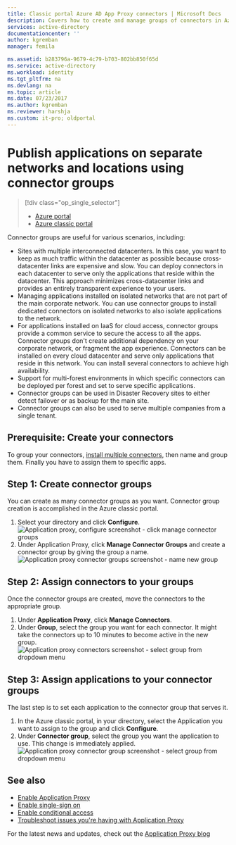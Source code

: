 ```yaml
---
title: Classic portal Azure AD App Proxy connectors | Microsoft Docs
description: Covers how to create and manage groups of connectors in Azure AD Application Proxy.
services: active-directory
documentationcenter: ''
author: kgremban
manager: femila

ms.assetid: b283796a-9679-4c79-b703-802bb850f65d
ms.service: active-directory
ms.workload: identity
ms.tgt_pltfrm: na
ms.devlang: na
ms.topic: article
ms.date: 07/23/2017
ms.author: kgremban
ms.reviewer: harshja
ms.custom: it-pro; oldportal
---
```

# Publish applications on separate networks and locations using connector groups
> [!div class="op_single_selector"]
> * [Azure portal](active-directory-application-proxy-connectors-azure-portal.md)
> * [Azure classic portal](active-directory-application-proxy-connectors.md)
>
>

Connector groups are useful for various scenarios, including:

* Sites with multiple interconnected datacenters. In this case, you want to keep as much traffic within the datacenter as possible because cross-datacenter links are expensive and slow. You can deploy connectors in each datacenter to serve only the applications that reside within the datacenter. This approach minimizes cross-datacenter links and provides an entirely transparent experience to your users.
* Managing applications installed on isolated networks that are not part of the main corporate network. You can use connector groups to install dedicated connectors on isolated networks to also isolate applications to the network.
* For applications installed on IaaS for cloud access, connector groups provide a common service to secure the access to all the apps. Connector groups don't create additional dependency on your corporate network, or fragment the app experience. Connectors can be installed on every cloud datacenter and serve only applications that reside in this network. You can install several connectors to achieve high availability.
* Support for multi-forest environments in which specific connectors can be deployed per forest and set to serve specific applications.
* Connector groups can be used in Disaster Recovery sites to either detect failover or as backup for the main site.
* Connector groups can also be used to serve multiple companies from a single tenant.

## Prerequisite: Create your connectors
To group your connectors, [install multiple connectors](active-directory-application-proxy-enable.md), then name and group them. Finally you have to assign them to specific apps.

## Step 1: Create connector groups
You can create as many connector groups as you want. Connector group creation is accomplished in the Azure classic portal.

1. Select your directory and click **Configure**.  
    ![Application proxy, configure screenshot - click manage connector groups](./media/active-directory-application-proxy-connectors/app_proxy_connectors_creategroup.png)
2. Under Application Proxy, click **Manage Connector Groups** and create a connector group by giving the group a name.  
    ![Application proxy connector groups screenshot - name new group](./media/active-directory-application-proxy-connectors/app_proxy_connectors_namegroup.png)

## Step 2: Assign connectors to your groups
Once the connector groups are created, move the connectors to the appropriate group.

1. Under **Application Proxy**, click **Manage Connectors**.
2. Under **Group**, select the group you want for each connector. It might take the connectors up to 10 minutes to become active in the new group.  
    ![Application proxy connectors screenshot - select group from dropdown menu](./media/active-directory-application-proxy-connectors/app_proxy_connectors_connectorlist.png)

## Step 3: Assign applications to your connector groups
The last step is to set each application to the connector group that serves it.

1. In the Azure classic portal, in your directory, select the Application you want to assign to the group and click **Configure**.
2. Under **Connector group**, select the group you want the application to use. This change is immediately applied.  
    ![Application proxy connector group screenshot - select group from dropdown menu](./media/active-directory-application-proxy-connectors/app_proxy_connectors_newgroup.png)

## See also
* [Enable Application Proxy](active-directory-application-proxy-enable.md)
* [Enable single-sign on](active-directory-application-proxy-sso-using-kcd.md)
* [Enable conditional access](active-directory-application-proxy-conditional-access.md)
* [Troubleshoot issues you're having with Application Proxy](active-directory-application-proxy-troubleshoot.md)

For the latest news and updates, check out the [Application Proxy blog](http://blogs.technet.com/b/applicationproxyblog/)
